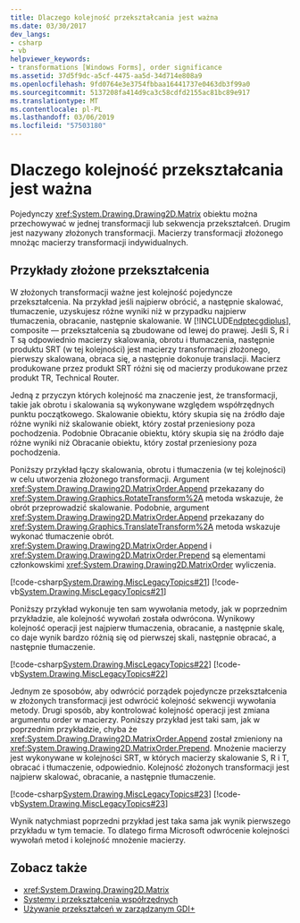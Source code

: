 ```yaml
---
title: Dlaczego kolejność przekształcania jest ważna
ms.date: 03/30/2017
dev_langs:
- csharp
- vb
helpviewer_keywords:
- transformations [Windows Forms], order significance
ms.assetid: 37d5f9dc-a5cf-4475-aa5d-34d714e808a9
ms.openlocfilehash: 9fd0764e3e3754fbbaa16441737e0463db3f99a0
ms.sourcegitcommit: 5137208fa414d9ca3c58cdfd2155ac81bc89e917
ms.translationtype: MT
ms.contentlocale: pl-PL
ms.lasthandoff: 03/06/2019
ms.locfileid: "57503180"
---
```

# <a name="why-transformation-order-is-significant"></a>Dlaczego kolejność przekształcania jest ważna

Pojedynczy <xref:System.Drawing.Drawing2D.Matrix> obiektu można przechowywać w jednej transformacji lub sekwencja przekształceń. Drugim jest nazywany złożonych transformacji. Macierzy transformacji złożonego mnożąc macierzy transformacji indywidualnych.

## <a name="composite-transform-examples"></a>Przykłady złożone przekształcenia

W złożonych transformacji ważne jest kolejność pojedyncze przekształcenia. Na przykład jeśli najpierw obrócić, a następnie skalować, tłumaczenie, uzyskujesz różne wyniki niż w przypadku najpierw tłumaczenia, obracanie, następnie skalowanie. W [!INCLUDE[ndptecgdiplus](../../../../includes/ndptecgdiplus-md.md)], composite — przekształcenia są zbudowane od lewej do prawej. Jeśli S, R i T są odpowiednio macierzy skalowania, obrotu i tłumaczenia, następnie produktu SRT (w tej kolejności) jest macierzy transformacji złożonego, pierwszy skalowana, obraca się, a następnie dokonuje translacji. Macierz produkowane przez produkt SRT różni się od macierzy produkowane przez produkt TR, Technical Router.

Jedną z przyczyn których kolejność ma znaczenie jest, że transformacji, takie jak obrotu i skalowania są wykonywane względem współrzędnych punktu początkowego. Skalowanie obiektu, który skupia się na źródło daje różne wyniki niż skalowanie obiekt, który został przeniesiony poza pochodzenia. Podobnie Obracanie obiektu, który skupia się na źródło daje różne wyniki niż Obracanie obiektu, który został przeniesiony poza pochodzenia.

Poniższy przykład łączy skalowania, obrotu i tłumaczenia (w tej kolejności) w celu utworzenia złożonego transformacji. Argument <xref:System.Drawing.Drawing2D.MatrixOrder.Append> przekazany do <xref:System.Drawing.Graphics.RotateTransform%2A> metoda wskazuje, że obrót przeprowadzić skalowanie. Podobnie, argument <xref:System.Drawing.Drawing2D.MatrixOrder.Append> przekazany do <xref:System.Drawing.Graphics.TranslateTransform%2A> metoda wskazuje wykonać tłumaczenie obrót. <xref:System.Drawing.Drawing2D.MatrixOrder.Append> i <xref:System.Drawing.Drawing2D.MatrixOrder.Prepend> są elementami członkowskimi <xref:System.Drawing.Drawing2D.MatrixOrder> wyliczenia.

[!code-csharp[System.Drawing.MiscLegacyTopics#21](../../../../samples/snippets/csharp/VS_Snippets_Winforms/System.Drawing.MiscLegacyTopics/CS/Class1.cs#21)]
[!code-vb[System.Drawing.MiscLegacyTopics#21](../../../../samples/snippets/visualbasic/VS_Snippets_Winforms/System.Drawing.MiscLegacyTopics/VB/Class1.vb#21)]

Poniższy przykład wykonuje ten sam wywołania metody, jak w poprzednim przykładzie, ale kolejność wywołań została odwrócona. Wynikowy kolejność operacji jest najpierw tłumaczenia, obracanie, a następnie skalę, co daje wynik bardzo różnią się od pierwszej skali, następnie obracać, a następnie tłumaczenie.

[!code-csharp[System.Drawing.MiscLegacyTopics#22](../../../../samples/snippets/csharp/VS_Snippets_Winforms/System.Drawing.MiscLegacyTopics/CS/Class1.cs#22)]
[!code-vb[System.Drawing.MiscLegacyTopics#22](../../../../samples/snippets/visualbasic/VS_Snippets_Winforms/System.Drawing.MiscLegacyTopics/VB/Class1.vb#22)]

Jednym ze sposobów, aby odwrócić porządek pojedyncze przekształcenia w złożonych transformacji jest odwrócić kolejność sekwencji wywołania metody. Drugi sposób, aby kontrolować kolejność operacji jest zmiana argumentu order w macierzy. Poniższy przykład jest taki sam, jak w poprzednim przykładzie, chyba że <xref:System.Drawing.Drawing2D.MatrixOrder.Append> został zmieniony na <xref:System.Drawing.Drawing2D.MatrixOrder.Prepend>. Mnożenie macierzy jest wykonywane w kolejności SRT, w których macierzy skalowanie S, R i T, obracać i tłumaczenie, odpowiednio. Kolejność złożonych transformacji jest najpierw skalować, obracanie, a następnie tłumaczenie.

[!code-csharp[System.Drawing.MiscLegacyTopics#23](../../../../samples/snippets/csharp/VS_Snippets_Winforms/System.Drawing.MiscLegacyTopics/CS/Class1.cs#23)]
[!code-vb[System.Drawing.MiscLegacyTopics#23](../../../../samples/snippets/visualbasic/VS_Snippets_Winforms/System.Drawing.MiscLegacyTopics/VB/Class1.vb#23)]

Wynik natychmiast poprzedni przykład jest taka sama jak wynik pierwszego przykładu w tym temacie. To dlatego firma Microsoft odwrócenie kolejności wywołań metod i kolejność mnożenie macierzy.

## <a name="see-also"></a>Zobacz także

- <xref:System.Drawing.Drawing2D.Matrix>
- [Systemy i przekształcenia współrzędnych](../../../../docs/framework/winforms/advanced/coordinate-systems-and-transformations.md)
- [Używanie przekształceń w zarządzanym GDI+](../../../../docs/framework/winforms/advanced/using-transformations-in-managed-gdi.md)
